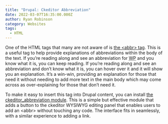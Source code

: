 ```yaml
---
title: "Drupal: Ckeditor Abbreviation"
date: 2022-03-07T16:35:00.000Z
author: Ryan Robinson
category: Websites
tags:
  - HTML
---
```


One of the HTML tags that many are not aware of is [the &lt;abbr&gt; tag](https://www.w3schools.com/TAGS/tag_abbr.asp). This is a useful tag to help provide explanations of abbreviations within the body of the text. If you’re reading along and see an abbreviation for <abbr title="WordPress">WP</abbr> and you know what it is, you can keep reading. If you’re reading along and see an abbreviation and don’t know what it is, you can hover over it and it will show you an explanation. It’s a win-win, providing an explanation for those that need it without needing to add more text in the main body which may come across as over-explaining for those that don’t need it.

To make it easy to insert this tag into Drupal content, you can install [the ckeditor\_abbreviation module](https://www.drupal.org/project/ckeditor_abbreviation). This is a simple but effective module that adds a button to the ckeditor WYSIWYG editing panel that enables users to add an &lt;abbr&gt; without touching any code. The interface fits in seamlessly, with a similar experience to adding a link.
